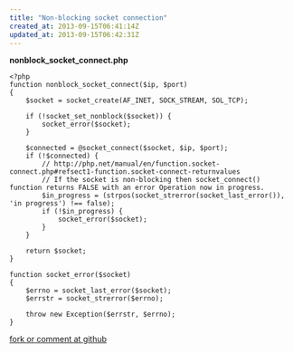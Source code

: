 ```yaml
---
title: "Non-blocking socket connection"
created_at: 2013-09-15T06:41:14Z
updated_at: 2013-09-15T06:42:31Z
---
```


<strong>nonblock_socket_connect.php</strong>

    <?php
    function nonblock_socket_connect($ip, $port)
    {
        $socket = socket_create(AF_INET, SOCK_STREAM, SOL_TCP);
    
        if (!socket_set_nonblock($socket)) {
            socket_error($socket);
        }
    
        $connected = @socket_connect($socket, $ip, $port);
        if (!$connected) {
            // http://php.net/manual/en/function.socket-connect.php#refsect1-function.socket-connect-returnvalues
            // If the socket is non-blocking then socket_connect() function returns FALSE with an error Operation now in progress.
            $in_progress = (strpos(socket_strerror(socket_last_error()), 'in progress') !== false);
            if (!$in_progress) {
                socket_error($socket);
            }
        }
    
        return $socket;
    }
    
    function socket_error($socket)
    {
        $errno = socket_last_error($socket);
        $errstr = socket_strerror($errno);
    
        throw new Exception($errstr, $errno);
    }


[fork or comment at github](https://gist.github.com/6568526)
